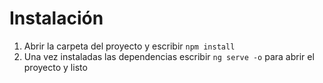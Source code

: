 # Instalación

1. Abrir la carpeta del proyecto y escribir `npm install`
2. Una vez instaladas las dependencias escribir `ng serve -o` para abrir el proyecto y listo